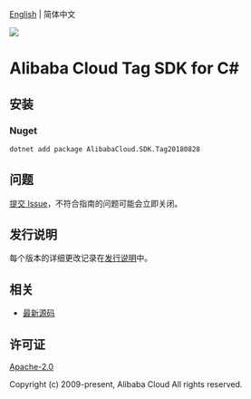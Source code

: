 [English](README.md) | 简体中文

![](https://aliyunsdk-pages.alicdn.com/icons/AlibabaCloud.svg)

# Alibaba Cloud Tag SDK for C#

## 安装

### Nuget

```bash
dotnet add package AlibabaCloud.SDK.Tag20180828
```

## 问题

[提交 Issue](https://github.com/aliyun/alibabacloud-csharp-sdk/issues/new)，不符合指南的问题可能会立即关闭。

## 发行说明

每个版本的详细更改记录在[发行说明](./ChangeLog.md)中。

## 相关

* [最新源码](https://github.com/aliyun/alibabacloud-csharp-sdk/)

## 许可证

[Apache-2.0](http://www.apache.org/licenses/LICENSE-2.0)

Copyright (c) 2009-present, Alibaba Cloud All rights reserved.
